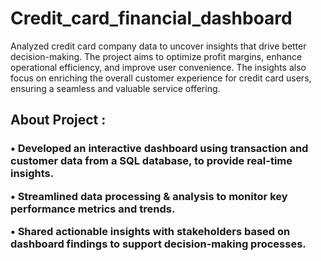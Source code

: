 # Credit_card_financial_dashboard
<p>Analyzed credit card company data to uncover insights that drive better decision-making. The project aims to optimize profit margins, enhance operational efficiency, and improve user convenience. The insights also focus on enriching the overall customer experience for credit card users, ensuring a seamless and valuable service offering.</p>
<h2> About Project : </h2>
<h3>
<p>• Developed an interactive dashboard using 
transaction and customer data from a SQL database, to provide real-time insights.</p> 
<p>• Streamlined data processing & analysis to monitor 
key performance metrics and trends.</p>
<p>• Shared actionable insights with stakeholders based 
on dashboard findings to support decision-making 
processes.</p>
</h3> 
